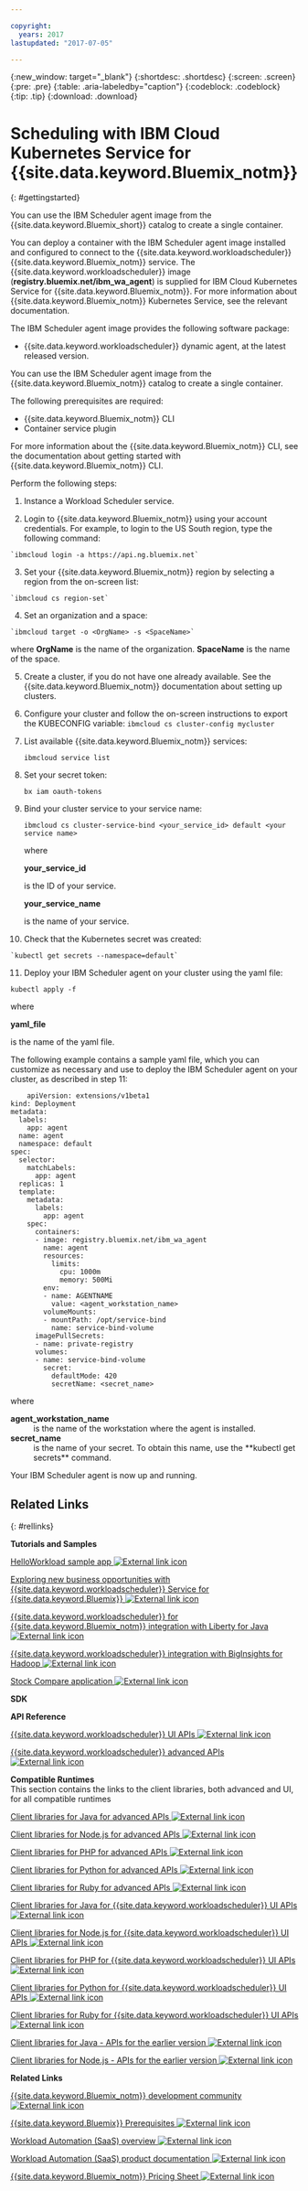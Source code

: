 ```yaml
---

copyright:
  years: 2017
lastupdated: "2017-07-05"

---
```


{:new_window: target="_blank"}
{:shortdesc: .shortdesc}
{:screen: .screen}
{:pre: .pre}
{:table: .aria-labeledby="caption"}
{:codeblock: .codeblock}
{:tip: .tip} 
{:download: .download}


# Scheduling with IBM Cloud Kubernetes Service for {{site.data.keyword.Bluemix_notm}}
{: #gettingstarted}


You can use the IBM Scheduler agent image from the {{site.data.keyword.Bluemix_short}} catalog to create a single container.

You can deploy a container with the IBM Scheduler agent image installed and configured to connect to the {{site.data.keyword.workloadscheduler}} {{site.data.keyword.Bluemix_notm}} service. The {{site.data.keyword.workloadscheduler}} image (**registry.bluemix.net/ibm_wa_agent**) is supplied for IBM Cloud Kubernetes Service for {{site.data.keyword.Bluemix_notm}}. For more information about {{site.data.keyword.Bluemix_notm}} Kubernetes Service, see the relevant documentation.

The IBM Scheduler agent image provides the following software package:

-   {{site.data.keyword.workloadscheduler}} dynamic agent, at the latest released version.

You can use the IBM Scheduler agent image from the {{site.data.keyword.Bluemix_notm}} catalog to create a single container.

The following prerequisites are required:

-   {{site.data.keyword.Bluemix_notm}} CLI
-   Container service plugin

For more information about the {{site.data.keyword.Bluemix_notm}} CLI, see the documentation about getting started with {{site.data.keyword.Bluemix_notm}} CLI.
 
Perform the following steps:

 1.  Instance a Workload Scheduler service.
    
 2.  Login to {{site.data.keyword.Bluemix_notm}} using your account credentials. For example, to login to the US South region, type the following command:
    
    `ibmcloud login -a https://api.ng.bluemix.net`
    
 3.  Set your {{site.data.keyword.Bluemix_notm}} region by selecting a region from the on-screen list:
    
    `ibmcloud cs region-set`
    
 4.  Set an organization and a space:
    
    `ibmcloud target -o <OrgName> -s <SpaceName>`
 

 where
 **OrgName**
        is the name of the organization.
    **SpaceName**
        is the name of the space.     

 5. Create a cluster, if you do not have one already available. See the {{site.data.keyword.Bluemix_notm}} documentation about setting up clusters.
 6. Configure your cluster and follow the on-screen instructions to export the KUBECONFIG variable: 
 `ibmcloud cs cluster-config mycluster`
 
 7. List available {{site.data.keyword.Bluemix_notm}} services:
    
    `ibmcloud service list`
 8. Set your secret token:
    
    `bx iam oauth-tokens`
 9. Bind your cluster service to your service name:
    
    `ibmcloud cs cluster-service-bind <your_service_id> default <your service name>`
    
    where
    
    **your_service_id**
    
    is the ID of your service.
    
    **your_service_name**
    
    is the name of your service.
 10. Check that the Kubernetes secret was created:
    
    `kubectl get secrets --namespace=default`
 11. Deploy your IBM Scheduler agent on your cluster using the yaml file:
    
    kubectl apply -f
    
where

**yaml_file**

is the name of the yaml file.



The following example contains a sample yaml file, which you can customize as necessary and use to deploy the IBM Scheduler agent on your cluster, as described in step 11: 

        apiVersion: extensions/v1beta1
    kind: Deployment
    metadata:
      labels:
        app: agent
      name: agent
      namespace: default
    spec:
      selector:
        matchLabels:
          app: agent
      replicas: 1
      template:
        metadata:
          labels:
            app: agent
        spec:
          containers:
          - image: registry.bluemix.net/ibm_wa_agent
            name: agent
            resources:
              limits:
                cpu: 1000m
                memory: 500Mi
            env:
            - name: AGENTNAME
              value: <agent_workstation_name>
            volumeMounts:
            - mountPath: /opt/service-bind
              name: service-bind-volume
          imagePullSecrets:
          - name: private-registry
          volumes:
          - name: service-bind-volume
            secret:
              defaultMode: 420
              secretName: <secret_name> 

 where <dl>
  <dt><strong>agent_workstation_name</strong></dt>
  <dd>is the name of the workstation where the agent is installed.</dd>
  <dt><strong>secret_name</strong></dt>
  <dd>is the name of your secret. To obtain this name, use the **kubectl get secrets** command.</dd>
  </dl>
  
  Your IBM Scheduler agent is now up and running.
## Related Links
{: #rellinks}

**Tutorials and Samples**  


[HelloWorkload sample app ![External link icon](../../icons/launch-glyph.svg "External link icon")](https://github.com/WAdev0/HelloWorkloadSampleApp)

[Exploring new business opportunities with {{site.data.keyword.workloadscheduler}} Service for {{site.data.keyword.Bluemix}} ![External link icon](../../icons/launch-glyph.svg "External link icon")](https://www.youtube.com/watch?v=N3u8pZrehNo)

[{{site.data.keyword.workloadscheduler}} for {{site.data.keyword.Bluemix_notm}} integration with Liberty for Java ![External link icon](../../icons/launch-glyph.svg "External link icon")](https://youtu.be/hKYxMVoH-yE)

[{{site.data.keyword.workloadscheduler}} integration with BigInsights for Hadoop ![External link icon](../../icons/launch-glyph.svg "External link icon")](https://www.youtube.com/watch?v=GUx35YDf5bo)

[Stock Compare application ![External link icon](../../icons/launch-glyph.svg "External link icon")](https://github.com/WAdev/StockCompare-Java)

**SDK**  




**API Reference**  


[{{site.data.keyword.workloadscheduler}} UI APIs ![External link icon](../../icons/launch-glyph.svg "External link icon")](https://start.wa.ibmserviceengage.com/ibm/TWSSandbox/wa/wa_sandbox_proxy_v2.jsp?t=swaggerdwc)

<!-- STAGING[{{site.data.keyword.workloadscheduler}} UI APIs ![External link icon](../../icons/launch-glyph.svg "External link icon")](https://wastagdal05sand.wa.ibmserviceengage.com/ibm/TWSSandbox/wa/wa_sandbox_proxy_v2.jsp?t=swaggerdwc)-->

[{{site.data.keyword.workloadscheduler}} advanced APIs ![External link icon](../../icons/launch-glyph.svg "External link icon")](https://start.wa.ibmserviceengage.com/ibm/TWSSandbox/wa/wa_sandbox_proxy_v2.jsp?t=swaggereng)

<!-- STAGING[{{site.data.keyword.workloadscheduler}} advanced APIs ![External link icon](../../icons/launch-glyph.svg "External link icon")](https://wastagdal05sand.wa.ibmserviceengage.com/ibm/TWSSandbox/wa/wa_sandbox_proxy_v2.jsp?t=swaggereng)-->

**Compatible Runtimes**  
This section contains the links to the client libraries, both advanced and UI, for all compatible runtimes   


[Client libraries for Java for advanced APIs ![External link icon](../../icons/launch-glyph.svg "External link icon")](https://start.wa.ibmserviceengage.com/bluemix/iws-advanced-java.zip)

[Client libraries for Node.js for advanced APIs ![External link icon](../../icons/launch-glyph.svg "External link icon")](https://start.wa.ibmserviceengage.com/bluemix/iws-advanced-nodejs.zip)

[Client libraries for PHP for advanced APIs ![External link icon](../../icons/launch-glyph.svg "External link icon")](https://start.wa.ibmserviceengage.com/bluemix/iws-advanced-php.zip)

[Client libraries for Python for advanced APIs ![External link icon](../../icons/launch-glyph.svg "External link icon")](https://start.wa.ibmserviceengage.com/bluemix/iws-advanced-python.zip)

[Client libraries for Ruby for advanced APIs ![External link icon](../../icons/launch-glyph.svg "External link icon")](https://start.wa.ibmserviceengage.com/bluemix/iws-advanced-ruby.zip)

[Client libraries for Java for {{site.data.keyword.workloadscheduler}} UI APIs ![External link icon](../../icons/launch-glyph.svg "External link icon")](https://start.wa.ibmserviceengage.com/bluemix/iws-light-java.zip)

[Client libraries for Node.js for {{site.data.keyword.workloadscheduler}} UI APIs ![External link icon](../../icons/launch-glyph.svg "External link icon")](https://start.wa.ibmserviceengage.com/bluemix/iws-light-nodejs.zip)

[Client libraries for PHP for {{site.data.keyword.workloadscheduler}} UI APIs ![External link icon](../../icons/launch-glyph.svg "External link icon")](https://start.wa.ibmserviceengage.com/bluemix/iws-light-php.zip)

[Client libraries for Python for {{site.data.keyword.workloadscheduler}} UI APIs ![External link icon](../../icons/launch-glyph.svg "External link icon")](https://start.wa.ibmserviceengage.com/bluemix/iws-light-python.zip)

[Client libraries for Ruby for {{site.data.keyword.workloadscheduler}} UI APIs ![External link icon](../../icons/launch-glyph.svg "External link icon")](https://start.wa.ibmserviceengage.com/bluemix/iws-light-ruby.zip)

[Client libraries for Java - APIs for the earlier version ![External link icon](../../icons/launch-glyph.svg "External link icon")](https://start.wa.ibmserviceengage.com/bluemix/ClientLibraries_java.zip)

[Client libraries for Node.js - APIs for the earlier version ![External link icon](../../icons/launch-glyph.svg "External link icon")](https://start.wa.ibmserviceengage.com/bluemix/ClientLibraries_nodejs.zip)

**Related Links**  


[{{site.data.keyword.Bluemix_notm}} development community ![External link icon](../../icons/launch-glyph.svg "External link icon")](https://developer.ibm.com/bluemix/support/)

[{{site.data.keyword.Bluemix}} Prerequisites ![External link icon](../../icons/launch-glyph.svg "External link icon")](https://developer.ibm.com/bluemix/support/#prereqs)

[Workload Automation (SaaS) overview ![External link icon](../../icons/launch-glyph.svg "External link icon")](https://www.ibmserviceengage.com/workload-automation/learn)

[Workload Automation (SaaS) product documentation ![External link icon](../../icons/launch-glyph.svg "External link icon")](http://www-01.ibm.com/support/knowledgecenter/SS4J4Z_1.0.0/com.ibm.tivoli.wasaas.doc_1.0.0/saas_landing.html)

[{{site.data.keyword.Bluemix_notm}} Pricing Sheet ![External link icon](../../icons/launch-glyph.svg "External link icon")](https://console.%7Bng.bluemix.net%7D/pricing/)

